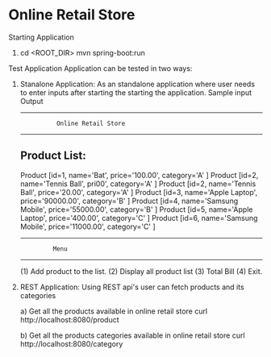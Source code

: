 # Online Retail Store
Starting Application
1)  cd <ROOT_DIR>
mvn spring-boot:run

Test Application
Application can be tested in two ways:
1) Stanalone Application: As an standalone application where user needs to enter inputs after starting the starting the application.
Sample input Output
	

	***********************************************
	             Online Retail Store
	***********************************************
	Product List:
	-------------
	Product [id=1, name='Bat', price='100.00', category='A' ]
	Product [id=2, name='Tennis Ball', pri00', category='A' ]
	Product [id=2, name='Tennis Ball', price='20.00', category='A' ]
	Product [id=3, name='Apple Laptop', price='90000.00', category='B' ]
	Product [id=4, name='Samsung Mobile', price='55000.00', category='B' ]
	Product [id=5, name='Apple Laptop', price='400.00', category='C' ]
	Product [id=6, name='Samsung Mobile', price='11000.00', category='C' ]

	--------------------------
	            Menu
	--------------------------
	(1) Add product to the list.
	(2) Display all product list
	(3) Total Bill
	(4) Exit.

2) REST Application: Using REST api's user can fetch products and its categories

	a) Get all the products available in online retail store
	curl http://localhost:8080/product

	b) Get all the products categories available in online retail store
	curl http://localhost:8080/category
